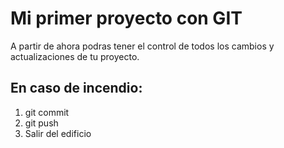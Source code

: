 # Mi primer proyecto con GIT
A partir de ahora podras tener el control de todos los cambios y actualizaciones de tu proyecto.
## En caso de incendio:
1. git commit
2. git push
3. Salir del edificio